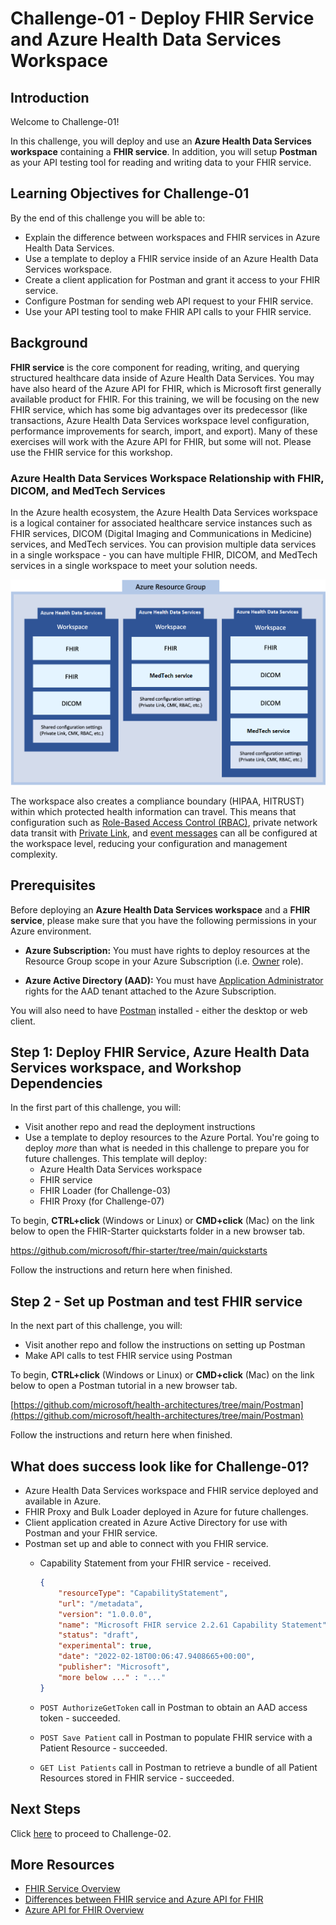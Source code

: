 # Challenge-01 - Deploy FHIR Service and Azure Health Data Services Workspace

## Introduction

Welcome to Challenge-01!

In this challenge, you will deploy and use an **Azure Health Data Services workspace** containing a **FHIR service**. In addition, you will setup **Postman** as your API testing tool for reading and writing data to your FHIR service.

## Learning Objectives for Challenge-01

By the end of this challenge you will be able to:

+ Explain the difference between workspaces and FHIR services in Azure Health Data Services.
+ Use a template to deploy a FHIR service inside of an Azure Health Data Services workspace.
+ Create a client application for Postman and grant it access to your FHIR service.
+ Configure Postman for sending web API request to your FHIR service.
+ Use your API testing tool to make FHIR API calls to your FHIR service.

## Background

**FHIR service** is the core component for reading, writing, and querying structured healthcare data inside of Azure Health Data Services. You may have also heard of the Azure API for FHIR, which is Microsoft first generally available product for FHIR. For this training, we will be focusing on the new FHIR service, which has some big advantages over its predecessor (like transactions, Azure Health Data Services workspace level configuration, performance improvements for search, import, and export). Many of these exercises will work with the Azure API for FHIR, but some will not. Please use the FHIR service for this workshop.

### Azure Health Data Services Workspace Relationship with FHIR, DICOM, and MedTech Services

In the Azure health ecosystem, the Azure Health Data Services workspace is a logical container for associated healthcare service instances such as FHIR services, DICOM (Digital Imaging and Communications in Medicine) services, and MedTech services. You can provision multiple data services in a single workspace - you can have multiple FHIR, DICOM, and MedTech services in a single workspace to meet your solution needs.

![Relationship between resource groups, Azure Health Data Services, and child services](./media/azure-health-data-services-workspace-overview.png)

The workspace also creates a compliance boundary (HIPAA, HITRUST) within which protected health information can travel. This means that configuration such as [Role-Based Access Control (RBAC)](https://docs.microsoft.com/azure/healthcare-apis/configure-azure-rbac), private network data transit with [Private Link](https://docs.microsoft.com/azure/healthcare-apis/healthcare-apis-configure-private-link), and [event messages](https://docs.microsoft.com/azure/healthcare-apis/events/events-deploy-portal) can all be configured at the workspace level, reducing your configuration and management complexity.

## Prerequisites

Before deploying an **Azure Health Data Services workspace** and a **FHIR service**, please make sure that you have the following permissions in your Azure environment.

+ **Azure Subscription:** You must have rights to deploy resources at the Resource Group scope in your Azure Subscription (i.e. [Owner](https://docs.microsoft.com/azure/role-based-access-control/built-in-roles#owner) role).

+ **Azure Active Directory (AAD):** You must have [Application Administrator](https://docs.microsoft.com/en-us/azure/active-directory/roles/permissions-reference#application-administrator) rights for the AAD tenant attached to the Azure Subscription.

You will also need to have [Postman](https://www.getpostman.com/) installed - either the desktop or web client.

## Step 1: Deploy FHIR Service, Azure Health Data Services workspace, and Workshop Dependencies

In the first part of this challenge, you will:

+ Visit another repo and read the deployment instructions
+ Use a template to deploy resources to the Azure Portal. You're going to deploy *more* than what is needed in this challenge to prepare you for future challenges. This template will deploy:
  + Azure Health Data Services workspace
  + FHIR service
  + FHIR Loader (for Challenge-03)
  + FHIR Proxy (for Challenge-07)

To begin, **CTRL+click** (Windows or Linux) or **CMD+click** (Mac) on the link below to open the FHIR-Starter quickstarts folder in a new browser tab.

https://github.com/microsoft/fhir-starter/tree/main/quickstarts 

Follow the instructions and return here when finished.

## Step 2 - Set up Postman and test FHIR service

In the next part of this challenge, you will:

+ Visit another repo and follow the instructions on setting up Postman
+ Make API calls to test FHIR service using Postman

To begin, **CTRL+click** (Windows or Linux) or **CMD+click** (Mac) on the link below to open a Postman tutorial in a new browser tab.

[https://github.com/microsoft/health-architectures/tree/main/Postman](https://github.com/microsoft/health-architectures/tree/main/Postman)

Follow the instructions and return here when finished.

## What does success look like for Challenge-01?

+ Azure Health Data Services workspace and FHIR service deployed and available in Azure.
+ FHIR Proxy and Bulk Loader deployed in Azure for future challenges.
+ Client application created in Azure Active Directory for use with Postman and your FHIR service.
+ Postman set up and able to connect with you FHIR service.
  + Capability Statement from your FHIR service - received.

    ```json
    {
        "resourceType": "CapabilityStatement",
        "url": "/metadata",
        "version": "1.0.0.0",
        "name": "Microsoft FHIR service 2.2.61 Capability Statement",
        "status": "draft",
        "experimental": true,
        "date": "2022-02-18T00:06:47.9408665+00:00",
        "publisher": "Microsoft",
        "more below ..." : "..."
    }
    ```

  + `POST AuthorizeGetToken` call in Postman to obtain an AAD access token - succeeded.
  + `POST Save Patient` call in Postman to populate FHIR service with a Patient Resource - succeeded.
  + `GET List Patients` call in Postman to retrieve a bundle of all Patient Resources stored in FHIR service - succeeded.

## Next Steps

Click [here](<../Challenge-02 - Convert HL7v2 and C-CDA to FHIR/Readme.md>) to proceed to Challenge-02.

## More Resources

+ [FHIR Service Overview](https://docs.microsoft.com/azure/healthcare-apis/fhir/overview)
+ [Differences between FHIR service and Azure API for FHIR](https://docs.microsoft.com/azure/healthcare-apis/fhir/fhir-faq#what-is-the-difference-between-azure-api-for-fhir-and-the-fhir-service-in-the-azure-health-data-services)
+ [Azure API for FHIR Overview](https://docs.microsoft.com/azure/healthcare-apis/azure-api-for-fhir/overview)